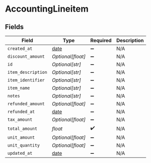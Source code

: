 # AccountingLineitem


## Fields

| Field                                                                | Type                                                                 | Required                                                             | Description                                                          |
| -------------------------------------------------------------------- | -------------------------------------------------------------------- | -------------------------------------------------------------------- | -------------------------------------------------------------------- |
| `created_at`                                                         | [date](https://docs.python.org/3/library/datetime.html#date-objects) | :heavy_minus_sign:                                                   | N/A                                                                  |
| `discount_amount`                                                    | *Optional[float]*                                                    | :heavy_minus_sign:                                                   | N/A                                                                  |
| `id`                                                                 | *Optional[str]*                                                      | :heavy_minus_sign:                                                   | N/A                                                                  |
| `item_description`                                                   | *Optional[str]*                                                      | :heavy_minus_sign:                                                   | N/A                                                                  |
| `item_identifier`                                                    | *Optional[str]*                                                      | :heavy_minus_sign:                                                   | N/A                                                                  |
| `item_name`                                                          | *Optional[str]*                                                      | :heavy_minus_sign:                                                   | N/A                                                                  |
| `notes`                                                              | *Optional[str]*                                                      | :heavy_minus_sign:                                                   | N/A                                                                  |
| `refunded_amount`                                                    | *Optional[float]*                                                    | :heavy_minus_sign:                                                   | N/A                                                                  |
| `refunded_at`                                                        | [date](https://docs.python.org/3/library/datetime.html#date-objects) | :heavy_minus_sign:                                                   | N/A                                                                  |
| `tax_amount`                                                         | *Optional[float]*                                                    | :heavy_minus_sign:                                                   | N/A                                                                  |
| `total_amount`                                                       | *float*                                                              | :heavy_check_mark:                                                   | N/A                                                                  |
| `unit_amount`                                                        | *Optional[float]*                                                    | :heavy_minus_sign:                                                   | N/A                                                                  |
| `unit_quantity`                                                      | *Optional[float]*                                                    | :heavy_minus_sign:                                                   | N/A                                                                  |
| `updated_at`                                                         | [date](https://docs.python.org/3/library/datetime.html#date-objects) | :heavy_minus_sign:                                                   | N/A                                                                  |